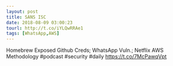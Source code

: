 ```yaml
---
layout: post
title: SANS ISC
date: 2018-08-09 03:00:23
tourl: http://t.co/iYLQwRRAe1
tags: [WhatsApp,AWS]
---
```

Homebrew Exposed Github Creds; WhatsApp Vuln.; Netflix AWS Methodology #podcast #security #daily https://t.co/7McPawqVpt